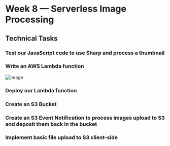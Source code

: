 # Week 8 — Serverless Image Processing

## Technical Tasks

### Test our JavaScript code to use Sharp and process a thumbnail

### Write an AWS Lambda function
![image](https://user-images.githubusercontent.com/100949697/231900395-e27fe8b6-7493-4448-8b25-01d30da695bb.png)


### Deploy our Lambda function

### Create an S3 Bucket

### Create an S3 Event Notification to process images upload to S3 and deposit them back in the bucket

### Implement basic file upload to S3 client-side
